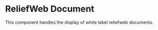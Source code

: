 ReliefWeb Document
==================

This component handles the display of white label reliefweb documents.
